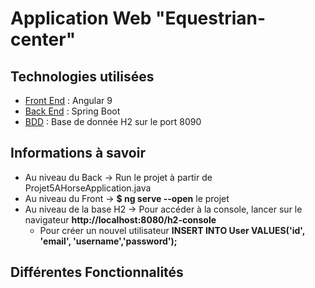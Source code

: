 # Application Web "Equestrian-center"

## Technologies utilisées
* [Front End](#front-end) : Angular 9
* [Back End](#back-end) : Spring Boot
* [BDD](#BDD) : Base de donnée H2 sur le port 8090

## Informations à savoir
* Au niveau du Back -> Run le projet à partir de Projet5AHorseApplication.java
* Au niveau du Front -> **$ ng serve --open** le projet
* Au niveau de la base H2 -> Pour accéder à la console, lancer sur le navigateur **http://localhost:8080/h2-console**
  * Pour créer un nouvel utilisateur **INSERT INTO User VALUES('id', 'email', 'username','password');**

## Différentes Fonctionnalités

